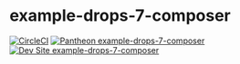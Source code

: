 # example-drops-7-composer

[![CircleCI](https://circleci.com/gh/pantheon-systems/example-drops-8-composer.svg?style=svg)](https://circleci.com/gh/pantheon-systems/example-drops-7-composer) [![Pantheon example-drops-7-composer](https://img.shields.io/badge/pantheon-example_drops_7_composer-yellow.svg)](https://dashboard.pantheon.io/sites/f4acd01e-c989-48ab-8921-69c38206edee#dev/code) [![Dev Site example-drops-7-composer](https://img.shields.io/badge/site-example_drops_7_composer-blue.svg)](http://dev-example-drops-7-composer.pantheonsite.io/)